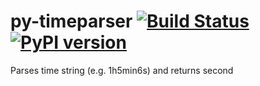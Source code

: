 # py-timeparser [![Build Status](https://travis-ci.org/utgwkk/py-timeparser.svg?branch=master)](https://travis-ci.org/utgwkk/py-timeparser) [![PyPI version](https://badge.fury.io/py/py-timeparser.svg)](https://badge.fury.io/py/py-timeparser)
Parses time string (e.g. 1h5min6s) and returns second
